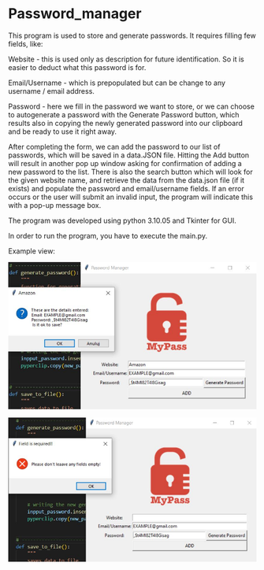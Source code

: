 # Password_manager

This program is used to store and generate passwords. It requires filling few fields, like:

Website - this is used only as description for future identification. So it is easier to deduct what this password is for.

Email/Username - which is prepopulated but can be change to any username / email address.

Password - here we fill in the password we want to store, or we can choose to autogenerate a password with the Generate Password button, which results also in copying the newly generated password into our clipboard and be ready to use it right away. 

After completing the form, we can add the password to our list of passwords, which will be saved in a data.JSON file. Hitting the Add button will result in another pop up window asking for confirmation of adding a new password to the list. 
There is also the search button which will look for the given website name, and retrieve the data from the data.json file (if it exists)
and populate the password and email/username fields. If an error occurs or the user will submit an invalid input, the program will indicate this with a pop-up message box. 

The program was developed using python 3.10.05 and Tkinter for GUI. 

In order to run the program, you have to execute the main.py.


Example view: 

![Screenshot](example_view.jpg)

![Screenshot](example_view_2.jpg)